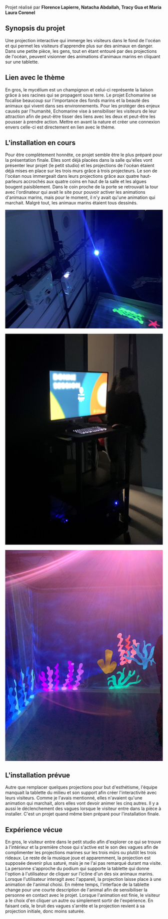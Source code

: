 Projet réalisé par **Florence Lapierre, Natacha Abdallah, Tracy Gua et Maria Laura Coronel**

<h2>Synopsis du projet</h2> 
Une projection interactive qui immerge les visiteurs dans le fond de l'océan et qui permet les visiteurs d'apprendre plus sur des animaux en danger. Dans une petite pièce, les gens, tout en étant entouré par des projections de l'océan, peuvent visionner des animations d'animaux marins en cliquant sur une tablette. 

<h2>Lien avec le thème</h2> 
En gros, le mycélium est un champignon et celui-ci représente la liaison grâce à ses racines qui se propagent sous terre. Le projet Echomarine se focalise beaucoup sur l'importance des fonds marins et la beauté des animaux qui vivent dans ses environnements. Pour les protéger des enjeux causés par l'humanité, Echomarine vise à sensibiliser les visiteurs de leur attraction afin de peut-être tisser des liens avec les deux et peut-être les pousser à prendre action. Mettre en avant la nature et créer une connexion envers celle-ci est directement en lien avec le thème. 

<h2>L'installation en cours</h2> 
Pour être complètement honnête, ce projet semble être le plus préparé pour la présentation finale. Elles sont déjà placées dans la salle qu'elles vont présenter leur projet (le petit studio) et les projections de l'océan étaient déjà mises en place sur les trois murs grâce à trois projecteurs. Le son de l'océan nous immergeait dans leurs projections grâce aux quatre haut-parleurs accrochés aux quatre coins en haut de la salle et les algues bougent paisiblement. Dans le coin proche de la porte se retrouvait la tour avec l'ordinateur qui avait le site pour pouvoir activer les animations d'animaux marins, mais pour le moment, il n'y avait qu'une animation qui marchait. Malgré tout, les animaux marins étaient tous dessinés.

![](medias/echomarine_composante_technologique.jpg)

![](medias/echomarine_ordinateur.jpg)

![](medias/echomarine_projection.jpg)

<h2>L'installation prévue</h2> 
Autre que remplacer quelques projections pour but d'esthétisme, l'équipe manquait la tablette du milieu et son support afin créer l'interactivité avec leurs visiteurs. Comme je l'avais mentionné, elles n'avaient qu'une animation qui marchait, alors elles vont devoir animer les cinq autres. Il y a aussi le déclenchement des vagues lorsque le visiteur entre dans la pièce à installer. C'est un projet quand même bien préparé pour l'installation finale.  

<h2>Expérience vécue</h2>
En gros, le visiteur entre dans le petit studio afin d'explorer ce qui se trouve à l'intérieur et la première chose qui s'active est le son des vagues afin de complimenter les projections marines sur les trois mûrs ou plutôt les trois rideaux. Le reste de la musique joue et apparemment, la projection est supposée devenir plus saturé, mais je ne l'ai pas remarqué durant ma visite. La personne s'approche du podium qui supporte la tablette qui donne l'option à l'utilisateur de cliquer sur l'icône d'un des six animaux marins. Lorsque l'utilisateur interagit avec l'appareil, la projection laisse place à une animation de l'animal choisi. En même temps, l'interface de la tablette change pour une courte description de l'animal afin de sensibiliser la personne en contact avec le projet. Lorsque l'animation est finie, le visiteur a le choix d'en cliquer un autre ou simplement sortir de l'expérience. En faisant cela, le bruit des vagues s'arrête et la projection revient à sa projection initiale, donc moins saturée. 
